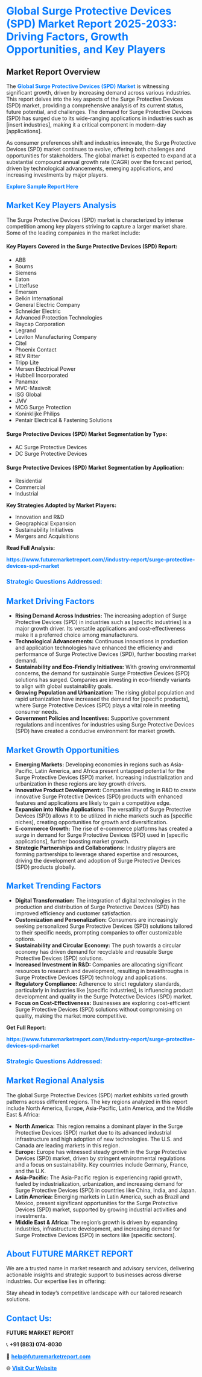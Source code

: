 <h1 style="color: #007BFF;">Global Surge Protective Devices (SPD) Market Report 2025-2033: Driving Factors, Growth Opportunities, and Key Players</h1>

<section id="overview">
<h2>Market Report Overview</h2>
<p>The <a href="https://www.futuremarketreport.com//industry-report/surge-protective-devices-spd-market" style="color: #007BFF; text-decoration: none;"><strong>Global Surge Protective Devices (SPD) Market</strong></a> is witnessing significant growth, driven by increasing demand across various industries. This report delves into the key aspects of the Surge Protective Devices (SPD) market, providing a comprehensive analysis of its current status, future potential, and challenges. The demand for Surge Protective Devices (SPD) has surged due to its wide-ranging applications in industries such as [insert industries], making it a critical component in modern-day [applications].</p>
<p>As consumer preferences shift and industries innovate, the Surge Protective Devices (SPD) market continues to evolve, offering both challenges and opportunities for stakeholders. The global market is expected to expand at a substantial compound annual growth rate (CAGR) over the forecast period, driven by technological advancements, emerging applications, and increasing investments by major players.</p>
</section>

<section id="overview">
<p><a href="https://www.futuremarketreport.com//request-sample/reportId=82063" style="color: #007BFF; text-decoration: none;"><strong>Explore Sample Report Here</strong></a></p>
</section>

<section id="key-players">
<h2 style="color: #007BFF;">Market Key Players Analysis</h2>
<p>The Surge Protective Devices (SPD) market is characterized by intense competition among key players striving to capture a larger market share. Some of the leading companies in the market include:</p>
<h4>Key Players Covered in the Surge Protective Devices (SPD) Report:</h4>
<ul><li>ABB</li><li>Bourns</li><li>Siemens</li><li>Eaton</li><li>Littelfuse</li><li>Emersen</li><li>Belkin International</li><li>General Electric Company</li><li>Schneider Electric</li><li>Advanced Protection Technologies</li><li>Raycap Corporation</li><li>Legrand</li><li>Leviton Manufacturing Company</li><li>Citel</li><li>Phoenix Contact</li><li>REV Ritter</li><li>Tripp Lite</li><li>Mersen Electrical Power</li><li>Hubbell Incorporated</li><li>Panamax</li><li>MVC-Maxivolt</li><li>ISG Global</li><li>JMV</li><li>MCG Surge Protection</li><li>Koninklijke Philips</li><li>Pentair Electrical &amp; Fastening Solutions</li></ul>
<h4>Surge Protective Devices (SPD) Market Segmentation by Type:</h4>
<ul><li>AC Surge Protective Devices</li><li>DC Surge Protective Devices</li></ul>

<h4>Surge Protective Devices (SPD) Market Segmentation by Application:</h4>
<ul><li>Residential</li><li>Commercial</li><li>Industrial</li></ul>
<p><strong>Key Strategies Adopted by Market Players:</strong></p>
<ul>
<li>Innovation and R&D</li>
<li>Geographical Expansion</li>
<li>Sustainability Initiatives</li>
<li>Mergers and Acquisitions</li>
</ul>
</section>

<section>
<p><strong>Read Full Analysis: </strong></p><a href="https://www.futuremarketreport.com//industry-report/surge-protective-devices-spd-market" style="color: #007BFF; text-decoration: none;"><strong>https://www.futuremarketreport.com//industry-report/surge-protective-devices-spd-market</strong></a>
<h3 style="color: #007BFF;">Strategic Questions Addressed:</h3>
</section>

<section id="driving-factors">
<h2 style="color: #007BFF;">Market Driving Factors</h2>
<ul>
<li><strong>Rising Demand Across Industries:</strong> The increasing adoption of Surge Protective Devices (SPD) in industries such as [specific industries] is a major growth driver. Its versatile applications and cost-effectiveness make it a preferred choice among manufacturers.</li>
<li><strong>Technological Advancements:</strong> Continuous innovations in production and application technologies have enhanced the efficiency and performance of Surge Protective Devices (SPD), further boosting market demand.</li>
<li><strong>Sustainability and Eco-Friendly Initiatives:</strong> With growing environmental concerns, the demand for sustainable Surge Protective Devices (SPD) solutions has surged. Companies are investing in eco-friendly variants to align with global sustainability goals.</li>
<li><strong>Growing Population and Urbanization:</strong> The rising global population and rapid urbanization have increased the demand for [specific products], where Surge Protective Devices (SPD) plays a vital role in meeting consumer needs.</li>
<li><strong>Government Policies and Incentives:</strong> Supportive government regulations and incentives for industries using Surge Protective Devices (SPD) have created a conducive environment for market growth.</li>
</ul>
</section>

<section id="growth-opportunities">
<h2 style="color: #007BFF;">Market Growth Opportunities</h2>
<ul>
<li><strong>Emerging Markets:</strong> Developing economies in regions such as Asia-Pacific, Latin America, and Africa present untapped potential for the Surge Protective Devices (SPD) market. Increasing industrialization and urbanization in these regions are key growth drivers.</li>
<li><strong>Innovative Product Development:</strong> Companies investing in R&D to create innovative Surge Protective Devices (SPD) products with enhanced features and applications are likely to gain a competitive edge.</li>
<li><strong>Expansion into Niche Applications:</strong> The versatility of Surge Protective Devices (SPD) allows it to be utilized in niche markets such as [specific niches], creating opportunities for growth and diversification.</li>
<li><strong>E-commerce Growth:</strong> The rise of e-commerce platforms has created a surge in demand for Surge Protective Devices (SPD) used in [specific applications], further boosting market growth.</li>
<li><strong>Strategic Partnerships and Collaborations:</strong> Industry players are forming partnerships to leverage shared expertise and resources, driving the development and adoption of Surge Protective Devices (SPD) products globally.</li>
</ul>
</section>

<section id="trending-factors">
<h2 style="color: #007BFF;">Market Trending Factors</h2>
<ul>
<li><strong>Digital Transformation:</strong> The integration of digital technologies in the production and distribution of Surge Protective Devices (SPD) has improved efficiency and customer satisfaction.</li>
<li><strong>Customization and Personalization:</strong> Consumers are increasingly seeking personalized Surge Protective Devices (SPD) solutions tailored to their specific needs, prompting companies to offer customizable options.</li>
<li><strong>Sustainability and Circular Economy:</strong> The push towards a circular economy has driven demand for recyclable and reusable Surge Protective Devices (SPD) solutions.</li>
<li><strong>Increased Investment in R&D:</strong> Companies are allocating significant resources to research and development, resulting in breakthroughs in Surge Protective Devices (SPD) technology and applications.</li>
<li><strong>Regulatory Compliance:</strong> Adherence to strict regulatory standards, particularly in industries like [specific industries], is influencing product development and quality in the Surge Protective Devices (SPD) market.</li>
<li><strong>Focus on Cost-Effectiveness:</strong> Businesses are exploring cost-efficient Surge Protective Devices (SPD) solutions without compromising on quality, making the market more competitive.</li>
</ul>
</section>

<section>
<p><strong>Get Full Report: </strong></p><a href="https://www.futuremarketreport.com//industry-report/surge-protective-devices-spd-market" style="color: #007BFF; text-decoration: none;"><strong>https://www.futuremarketreport.com//industry-report/surge-protective-devices-spd-market</strong></a>
<h3 style="color: #007BFF;">Strategic Questions Addressed:</h3>
</section>


<section id="regional-analysis">
<h2 style="color: #007BFF;">Market Regional Analysis</h2>
<p>The global Surge Protective Devices (SPD) market exhibits varied growth patterns across different regions. The key regions analyzed in this report include North America, Europe, Asia-Pacific, Latin America, and the Middle East & Africa:</p>
<ul>
<li><strong>North America:</strong> This region remains a dominant player in the Surge Protective Devices (SPD) market due to its advanced industrial infrastructure and high adoption of new technologies. The U.S. and Canada are leading markets in this region.</li>
<li><strong>Europe:</strong> Europe has witnessed steady growth in the Surge Protective Devices (SPD) market, driven by stringent environmental regulations and a focus on sustainability. Key countries include Germany, France, and the U.K.</li>
<li><strong>Asia-Pacific:</strong> The Asia-Pacific region is experiencing rapid growth, fueled by industrialization, urbanization, and increasing demand for Surge Protective Devices (SPD) in countries like China, India, and Japan.</li>
<li><strong>Latin America:</strong> Emerging markets in Latin America, such as Brazil and Mexico, present significant opportunities for the Surge Protective Devices (SPD) market, supported by growing industrial activities and investments.</li>
<li><strong>Middle East & Africa:</strong> The region’s growth is driven by expanding industries, infrastructure development, and increasing demand for Surge Protective Devices (SPD) in sectors like [specific sectors].</li>
</ul>
</section>

<footer>
<h2 style="color: #007BFF;">About FUTURE MARKET REPORT</h2>
<p>We are a trusted name in market research and advisory services, delivering actionable insights and strategic support to businesses across diverse industries. Our expertise lies in offering:</p>

<p>Stay ahead in today’s competitive landscape with our tailored research solutions.</p>

<h2 style="color: #007BFF;">Contact Us:</h2>
<p><strong>FUTURE MARKET REPORT</strong></p>
<p>📞 <strong>+91 (883) 074-8030</strong></p>
<p>📧 <strong><a href="mailto:help@futuremarketreport.com" style="color: #007BFF;">help@futuremarketreport.com</a></strong></p>
<p>🌐 <strong><a href="https://www.futuremarketreport.com/" style="color: #007BFF;">Visit Our Website</a></strong></p>
</footer>